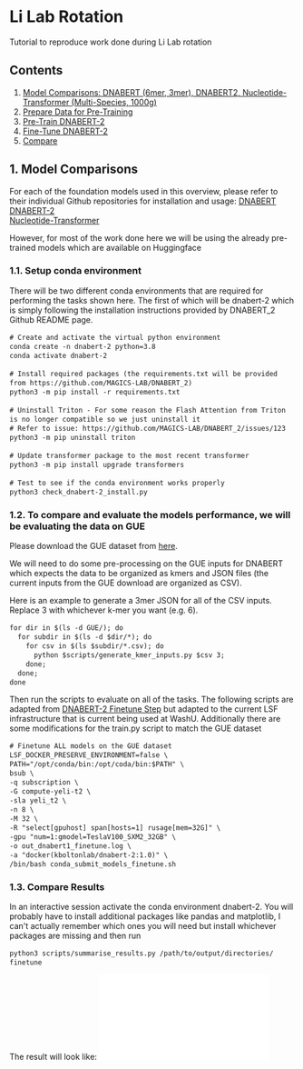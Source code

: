 # Li Lab Rotation
Tutorial to reproduce work done during Li Lab rotation

## Contents
1. [Model Comparisons: DNABERT (6mer, 3mer), DNABERT2, Nucleotide-Transformer (Multi-Species, 1000g)](https://github.com/IrenaeusChan/LiLabRotation)
2. [Prepare Data for Pre-Training](https://github.com/IrenaeusChan/LiLabRotation)
3. [Pre-Train DNABERT-2](https://github.com/IrenaeusChan/LiLabRotation)
4. [Fine-Tune DNABERT-2](https://github.com/IrenaeusChan/LiLabRotation)
5. [Compare](https://github.com/IrenaeusChan/LiLabRotation)

## 1. Model Comparisons
For each of the foundation models used in this overview, please refer to their individual Github repositories for installation and usage:
[DNABERT](https://github.com/jerryji1993/DNABERT)  
[DNABERT-2](https://github.com/MAGICS-LAB/DNABERT_2)  
[Nucleotide-Transformer](https://github.com/instadeepai/nucleotide-transformer)

However, for most of the work done here we will be using the already pre-trained models which are available on Huggingface

### 1.1. Setup conda environment

There will be two different conda environments that are required for performing the tasks shown here. The first of which will be dnabert-2 which is simply following the installation instructions provided by DNABERT_2 Github README page.
```
# Create and activate the virtual python environment
conda create -n dnabert-2 python=3.8
conda activate dnabert-2

# Install required packages (the requirements.txt will be provided from https://github.com/MAGICS-LAB/DNABERT_2)
python3 -m pip install -r requirements.txt

# Uninstall Triton - For some reason the Flash Attention from Triton is no longer compatible so we just uninstall it
# Refer to issue: https://github.com/MAGICS-LAB/DNABERT_2/issues/123
python3 -m pip uninstall triton

# Update transformer package to the most recent transformer
python3 -m pip install upgrade transformers

# Test to see if the conda environment works properly
python3 check_dnabert-2_install.py
```

### 1.2. To compare and evaluate the models performance, we will be evaluating the data on GUE

Please download the GUE dataset from [here](https://drive.google.com/file/d/1GRtbzTe3UXYF1oW27ASNhYX3SZ16D7N2/view?usp=sharing). 

We will need to do some pre-processing on the GUE inputs for DNABERT which expects the data to be organized as kmers and JSON files (the current inputs from the GUE download are organized as CSV). 

Here is an example to generate a 3mer JSON for all of the CSV inputs. Replace 3 with whichever k-mer you want (e.g. 6).
```
for dir in $(ls -d GUE/); do
  for subdir in $(ls -d $dir/*); do
    for csv in $(ls $subdir/*.csv); do
      python $scripts/generate_kmer_inputs.py $csv 3;
    done;
  done;
done
```
Then run the scripts to evaluate on all of the tasks.
The following scripts are adapted from [DNABERT-2 Finetune Step](https://github.com/MAGICS-LAB/DNABERT_2?tab=readme-ov-file#6-finetune) but adapted to the current LSF infrastructure that is current being used at WashU. Additionally there are some modifications for the train.py script to match the GUE dataset
```
# Finetune ALL models on the GUE dataset
LSF_DOCKER_PRESERVE_ENVIRONMENT=false \
PATH="/opt/conda/bin:/opt/coda/bin:$PATH" \
bsub \
-q subscription \
-G compute-yeli-t2 \
-sla yeli_t2 \
-n 8 \
-M 32 \
-R "select[gpuhost] span[hosts=1] rusage[mem=32G]" \
-gpu "num=1:gmodel=TeslaV100_SXM2_32GB" \
-o out_dnabert1_finetune.log \
-a "docker(kboltonlab/dnabert-2:1.0)" \
/bin/bash conda_submit_models_finetune.sh
```

### 1.3. Compare Results
In an interactive session activate the conda environment dnabert-2. You will probably have to install additional packages like pandas and matplotlib, I can't actually remember which ones you will need but install whichever packages are missing and then run
```
python3 scripts/summarise_results.py /path/to/output/directories/ finetune
```
The result will look like:
![all model comparison for matthews correlation plot](/pdf/models_matthews_correlation_plot.pdf)
